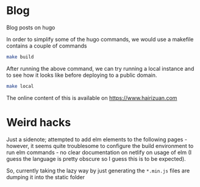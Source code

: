 # Blog

Blog posts on hugo

In order to simplify some of the hugo commands, we would use a makefile contains a couple of commands

```bash
make build
```

After running the above command, we can try running a local instance and to see how it looks like before deploying to a public domain.

```bash
make local
```

The online content of this is available on https://www.hairizuan.com

# Weird hacks

Just a sidenote; attempted to add elm elements to the following pages - however, it seems quite troublesome to configure the build environment to run elm commands - no clear documentation on netlify on usage of elm (I guess the language is pretty obscure so I guess this is to be expected).

So, currently taking the lazy way by just generating the `*.min.js` files are dumping it into the static folder
